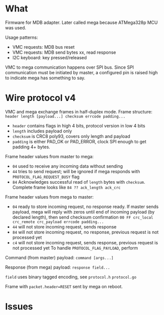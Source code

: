 # What

Firmware for MDB adapter. Later called mega because ATMega328p MCU was used.

Usage patterns:
- VMC requests: MDB bus reset
- VMC requests: MDB send bytes xx, read response
- I2C keyboard: key pressed/released

VMC to mega communication happens over SPI bus. Since SPI communication must be initiated by master, a configured pin is raised high to indicate mega has something to say.


# Wire protocol v4

VMC and mega exchange frames in half-duplex mode.
Frame structure: `header length [payload...] checksum errcode padding...`

- `header` contains flags in high 4 bits, protocol version in low 4 bits
- `length` includes payload only
- `checksum` is CRC8 poly93, covers only length and payload
- `padding` is either PAD_OK or PAD_ERROR, clock SPI enough to get padding 4+ bytes.

Frame header values from master to mega:
- `04` used to receive any incoming data without sending
- `44` tries to send request; will be ignored if mega responds with `PROTOCOL_FLAG_REQUEST_BUSY` flag
- `84` Acknowledges successful read of `length` bytes with `checksum`. Complete frame looks like `84 ?? ack_length ack_crc`

Frame header values from mega to master:
- `04` ready to store incoming request, no response ready. If master sends payload, mega will reply with zeros until end of incoming payload (by declared length), then send checksum confirmation `00 FF crc_local crc_remote crc_payload errcode padding...`
- `44` will not store incoming request, sends response
- `84` will not store incoming request, no response, previous request is not processed yet
- `c4` will not store incoming request, sends response, previous request is not processed yet
To handle `PROTOCOL_FLAG_PAYLOAD`, perform

Command (from master) payload: `command [args...]`

Response (from mega) payload: `response field...`

`field` uses binary tagged encoding, see `protocol.h` `protocol.go`

Frame with `packet.header=RESET` sent by mega on reboot.


# Issues
